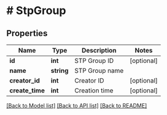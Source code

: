 # # StpGroup

## Properties

Name | Type | Description | Notes
------------ | ------------- | ------------- | -------------
**id** | **int** | STP Group ID | [optional] 
**name** | **string** | STP Group name | 
**creator_id** | **int** | Creator ID | [optional] 
**create_time** | **int** | Creation time | [optional] 

[[Back to Model list]](../../README.md#documentation-for-models) [[Back to API list]](../../README.md#documentation-for-api-endpoints) [[Back to README]](../../README.md)

